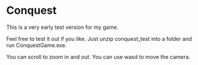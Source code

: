 # Conquest
This is a very early test version for my game.

Feel free to test it out if you like. Just unzip conquest_test into a folder and run ConquestGame.exe.

You can scroll to zoom in and out.
You can use wasd to move the camera.
